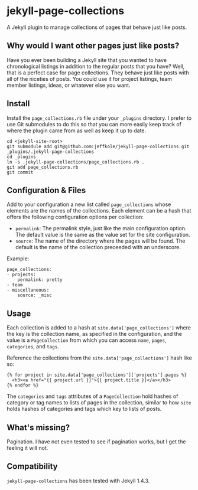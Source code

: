 # jekyll-page-collections

A Jekyll plugin to manage collections of pages that behave just like posts.

## Why would I want other pages just like posts?

Have you ever been building a Jekyll site that you wanted to have chronological
listings in addition to the regular posts that you have?  Well, that is
a perfect case for page collections.  They behave just like posts with all of
the niceties of posts.  You could use it for project listings, team member
listings, ideas, or whatever else you want.

## Install

Install the `page_collections.rb` file under your `_plugins` directory.
I prefer to use Git submodules to do this so that you can more easily keep track
of where the plugin came from as well as keep it up to date.

```
cd <jekyll-site-root>
git submodule add git@github.com:jeffkole/jekyll-page-collections.git _plugins/.jekyll-page-collections
cd _plugins
ln -s .jekyll-page-collections/page_collections.rb .
git add page_collections.rb
git commit
```

## Configuration & Files

Add to your configuration a new list called `page_collections` whose elements
are the names of the collections.  Each element can be a hash that offers the
following configuration options per collection:

* `permalink`: The permalink style, just like the main configuration option. The
  default value is the same as the value set for the site configuration.
* `source`: The name of the directory where the pages will be found.  The
  default is the name of the collection preceeded with an underscore.

Example:

```
page_collections:
- projects:
    permalink: pretty
- team
- miscellaneous:
    source: _misc
```

## Usage

Each collection is added to a hash at `site.data['page_collections']` where the
key is the collection name, as specified in the configuration, and the value is
a `PageCollection` from which you can access `name`, `pages`, `categories`, and
`tags`.

Reference the collections from the `site.data['page_collections']` hash like so:

```
{% for project in site.data['page_collections']['projects'].pages %}
  <h3><a href="{{ project.url }}">{{ project.title }}</a></h3>
{% endfor %}
```

The `categories` and `tags` attributes of a `PageCollection` hold hashes of
category or tag names to lists of pages in the collection, similar to how `site`
holds hashes of categories and tags which key to lists of posts.

## What's missing?

Pagination.  I have not even tested to see if pagination works, but I get the
feeling it will not.

## Compatibility

`jekyll-page-collections` has been tested with Jekyll 1.4.3.
